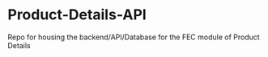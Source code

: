 # Product-Details-API
Repo for housing the backend/API/Database for the FEC module of Product Details
